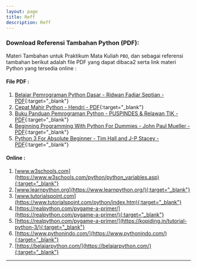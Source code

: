 ```yaml
---
layout: page
title: Reff
description: Reff
---
```

### Download Referensi Tambahan Python (PDF):

Materi Tambahan untuk Praktikum Mata Kuliah `PBO`, dan sebagai referensi tambahan berikut adalah file PDF yang dapat dibaca2 serta link materi Python yang tersedia online :


#### File PDF :
1. [Belajar Pemrograman Python Dasar - Ridwan Fadjar Septian - PDF](assets/reff/pgame/python-dasar-poss-upi.pdf){:target="_blank"}
2. [Cepat Mahir Python - Hendri - PDF](assets/reff/pgame/cepat-mahir-python-kuliahkomputer.pdf){:target="_blank"}
3. [Buku Panduan Pemrograman Python - PUSPINDES & Relawan TIK - PDF](assets/reff/pgame/Buku_Pengenalan_Python.pdf){:target="_blank"}
4. [Beginning Programming With Python For Dummies - John Paul Mueller - PDF](assets/reff/pgame/Beginning_Programming_with_Python_for_Dummies.pdf){:target="_blank"}
5. [Python 3 For Absolute Beginner - Tim Hall and J-P Stacey - PDF](assets/reff/pgame/Python_3_for_Absolute_Beginners.pdf){:target="_blank"}

#### Online  :
1. [www.w3schools.com](https://www.w3schools.com/python/python_variables.asp){:target="_blank"}
2. [www.learnpython.org](https://www.learnpython.org/){:target="_blank"}
3. [www.tutorialspoint.com](https://www.tutorialspoint.com/python/index.htm){:target="_blank"}
4. [https://realpython.com/pygame-a-primer/](https://realpython.com/pygame-a-primer/){:target="_blank"}
4. [https://realpython.com/pygame-a-primer/](https://kopiding.in/tutorial-python-3/){:target="_blank"}
4. [https://www.pythonindo.com/](https://www.pythonindo.com/){:target="_blank"}
4. [https://belajarpython.com/](https://belajarpython.com/){:target="_blank"}

***

